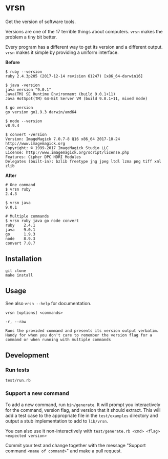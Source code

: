 # vrsn
Get the version of software tools.

Versions are one of the 17 terrible things about computers. `vrsn` makes the problem a tiny bit better.

Every program has a different way to get its version and a different output. `vrsn` makes it simple by providing a uniform interface.

**Before**

```
$ ruby --version
ruby 2.4.3p205 (2017-12-14 revision 61247) [x86_64-darwin16]

$ java -version
java version "9.0.1"
Java(TM) SE Runtime Environment (build 9.0.1+11)
Java HotSpot(TM) 64-Bit Server VM (build 9.0.1+11, mixed mode)

$ go version
go version go1.9.3 darwin/amd64

$ node --version
v8.9.4

$ convert -version
Version: ImageMagick 7.0.7-8 Q16 x86_64 2017-10-24 http://www.imagemagick.org
Copyright: © 1999-2017 ImageMagick Studio LLC
License: http://www.imagemagick.org/script/license.php
Features: Cipher DPC HDRI Modules 
Delegates (built-in): bzlib freetype jng jpeg ltdl lzma png tiff xml zlib
```

**After**

```
# One command
$ vrsn ruby
2.4.3

$ vrsn java
9.0.1

# Multiple commands
$ vrsn ruby java go node convert
ruby    2.4.1
java    9.0.1
go      1.9.3
node    8.9.3
convert 7.0.7
```

## Installation

```
git clone
make install
```

## Usage

See also `vrsn --help` for documentation.

```
vrsn [options] <commands>

-r, --raw

Runs the provided command and presents its version output verbatim. Handy for when you don't care to remember the version flag for a command or when running with multiple commands
```

## Development

### Run tests

```
test/run.rb
```

### Support a new command

To add a new command, run `bin/generate`. It will prompt you interactively for the command, version flag, and version that it should extract. This will add a test case to the appropriate file in the `test/examples` directory and output a stub implementation to add to `lib/vrsn`.

You can also use it non-interactively with `test/generate.rb <cmd> <flag> <expected version>`

Commit your test and change together with the message "Support command `<name of command>`" and make a pull request.
